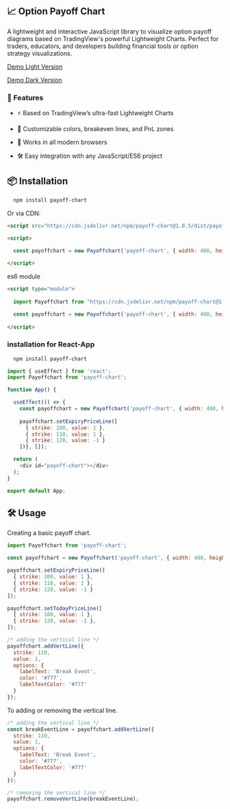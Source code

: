 ## 📈 Option Payoff Chart 

A lightweight and interactive JavaScript library to visualize option payoff diagrams based on TradingView's powerful Lightweight Charts. Perfect for traders, educators, and developers building financial tools or option strategy visualizations.

[Demo Light Version](https://phoutkham.github.io/payoff-chart/example_light.html)

[Demo Dark Version](https://phoutkham.github.io/payoff-chart/example_dark.html)

### 🚀 Features

* ⚡ Based on TradingView’s ultra-fast Lightweight Charts

* 🎨 Customizable colors, breakeven lines, and PnL zones

* 📱 Works in all modern browsers

* 🛠️ Easy integration with any JavaScript/ES6 project

## 📦 Installation

```bash
  npm install payoff-chart
```

Or via CDN:

```html
<script src="https://cdn.jsdelivr.net/npm/payoff-chart@1.0.5/dist/payoff-chart.js"></script>

<script>
  
  const payoffchart = new Payoffchart('payoff-chart', { width: 400, height: 300 });

</script>
```
es6 module
```html
<script type="module">
  
  import Payoffchart from "https://cdn.jsdelivr.net/npm/payoff-chart@1.0.5/dist/payoff-chart.esm.js";

  const payoffchart = new Payoffchart('payoff-chart', { width: 400, height: 300 });
  
</script>
```

### installation for React-App

```bash
  npm install payoff-chart
```

```js
import { useEffect } from 'react';
import Payoffchart from 'payoff-chart';

function App() {

  useEffect(() => {
    const payoffchart = new Payoffchart('payoff-chart', { width: 400, height: 300 });
    
    payoffchart.setExpiryPriceLine([
      { strike: 100, value: 1 },
      { strike: 110, value: 1 },
      { strike: 120, value: -1 }
    ])}, []);

  return (
    <div id="payoff-chart"></div>
  );
}

export default App;
```

## 🛠️ Usage

Creating a basic payoff chart.

```js
import Payoffchart from 'payoff-chart';

const payoffchart = new Payoffchart('payoff-chart', { width: 400, height: 300 });

payoffchart.setExpiryPriceLine([
  { strike: 100, value: 1 },
  { strike: 110, value: 1 },
  { strike: 120, value: -1 }
]);

payoffchart.setTodayPriceLine([
  { strike: 100, value: 1 },
  { strike: 120, value: -1 },
]);

/* adding the vertical line */
payoffchart.addVertLine({
  strike: 110,
  value: 1,
  options: {
    labelText: 'Break Event',
    color: '#777',
    labelTextColor: '#777'
  }
});
```

To adding or removing the vertical line.

```js
/* adding the vertical line */
const breakEventLine = payoffchart.addVertLine({
  strike: 110,
  value: 1,
  options: {
    labelText: 'Break Event',
    color: '#777',
    labelTextColor: '#777'
  }
});

/* removing the vertical line */
payoffchart.removeVertLine(breakEventLine);
```